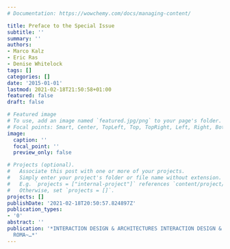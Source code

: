```yaml
---
# Documentation: https://wowchemy.com/docs/managing-content/

title: Preface to the Special Issue
subtitle: ''
summary: ''
authors:
- Marco Kalz
- Eric Ras
- Denise Whitelock
tags: []
categories: []
date: '2015-01-01'
lastmod: 2021-02-18T21:50:58+01:00
featured: false
draft: false

# Featured image
# To use, add an image named `featured.jpg/png` to your page's folder.
# Focal points: Smart, Center, TopLeft, Top, TopRight, Left, Right, BottomLeft, Bottom, BottomRight.
image:
  caption: ''
  focal_point: ''
  preview_only: false

# Projects (optional).
#   Associate this post with one or more of your projects.
#   Simply enter your project's folder or file name without extension.
#   E.g. `projects = ["internal-project"]` references `content/project/deep-learning/index.md`.
#   Otherwise, set `projects = []`.
projects: []
publishDate: '2021-02-18T20:50:57.824897Z'
publication_types:
- '0'
abstract: ''
publication: '*INTERACTION DESIGN & ARCHITECTURES INTERACTION DESIGN & ARCHITECTURES,
  ROMA~…*'
---
```

